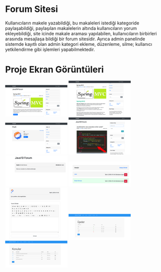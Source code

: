 # Forum Sitesi
<p>
Kullanıcıların makele yazabildiği, bu makaleleri istediği kategoride paylaşabildiği, paylaşılan makalelerin altında kullanıcıların yorum ekleyebildiği, site icinde makale araması yapılabilen, kullanıcıların birbirleri arasında mesajlaşa bildiği bir forum 	sitesidir. Ayrıca admin panelinde sistemde kayıtlı olan admin kategori ekleme, düzenleme, silme; kullanıcı yetkilendirme gibi işlemleri yapabilmektedir.
  
# Proje Ekran Görüntüleri
<p>
  
<a href="https://github.com/kaankilic94/springmvcforumsitesi/blob/master/screenshots/1.png" target="_blank">
<img src="https://github.com/kaankilic94/springmvcforumsitesi/blob/master/screenshots/1.png" width="200" style="max-width:100%;"></a>

<a href="https://github.com/kaankilic94/springmvcforumsitesi/blob/master/screenshots/2.png" target="_blank">
<img src="https://github.com/kaankilic94/springmvcforumsitesi/blob/master/screenshots/2.png" width="200" style="max-width:100%;"></a>

<a href="https://github.com/kaankilic94/springmvcforumsitesi/blob/master/screenshots/3.png" target="_blank">
<img src="https://github.com/kaankilic94/springmvcforumsitesi/blob/master/screenshots/3.png" width="200" style="max-width:100%;"></a>

<a href="https://github.com/kaankilic94/springmvcforumsitesi/blob/master/screenshots/4.png" target="_blank">
<img src="https://github.com/kaankilic94/springmvcforumsitesi/blob/master/screenshots/4.png" width="200" style="max-width:100%;"></a>

<a href="https://github.com/kaankilic94/springmvcforumsitesi/blob/master/screenshots/5.png" target="_blank">
<img src="https://github.com/kaankilic94/springmvcforumsitesi/blob/master/screenshots/5.png" width="200" style="max-width:100%;"></a>

<a href="https://github.com/kaankilic94/springmvcforumsitesi/blob/master/screenshots/6.png" target="_blank">
<img src="https://github.com/kaankilic94/springmvcforumsitesi/blob/master/screenshots/6.png" width="200" style="max-width:100%;"></a>

<a href="https://github.com/kaankilic94/springmvcforumsitesi/blob/master/screenshots/7.png" target="_blank">
<img src="https://github.com/kaankilic94/springmvcforumsitesi/blob/master/screenshots/7.png" width="200" style="max-width:100%;"></a>

<a href="https://github.com/kaankilic94/springmvcforumsitesi/blob/master/screenshots/8.png" target="_blank">
<img src="https://github.com/kaankilic94/springmvcforumsitesi/blob/master/screenshots/8.png" width="200" style="max-width:100%;"></a>

<a href="https://github.com/kaankilic94/springmvcforumsitesi/blob/master/screenshots/9.png" target="_blank">
<img src="https://github.com/kaankilic94/springmvcforumsitesi/blob/master/screenshots/9.png" width="200" style="max-width:100%;"></a>

